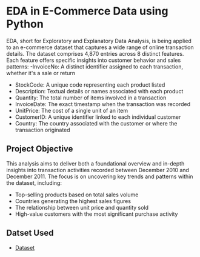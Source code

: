 # EDA in E-Commerce Data using Python
EDA, short for Exploratory and Explanatory Data Analysis, is being applied to an e-commerce dataset that captures a wide range of online transaction details. The dataset comprises 4,870 entries across 8 distinct features. Each feature offers specific insights into customer behavior and sales patterns:
-InvoiceNo: A distinct identifier assigned to each transaction, whether it's a sale or return
- StockCode: A unique code representing each product listed
- Description: Textual details or names associated with each product
- Quantity: The total number of items involved in a transaction
- InvoiceDate: The exact timestamp when the transaction was recorded
- UnitPrice: The cost of a single unit of an item
- CustomerID: A unique identifier linked to each individual customer
- Country: The country associated with the customer or where the transaction originated
 ## Project Objective
This analysis aims to deliver both a foundational overview and in-depth insights into transaction activities recorded between December 2010 and December 2011. The focus is on uncovering key trends and patterns within the dataset, including:
- Top-selling products based on total sales volume
- Countries generating the highest sales figures
- The relationship between unit price and quantity sold
- High-value customers with the most significant purchase activity
## Datset Used
- <a href="https://github.com/redwan011235/Python-Project/blob/main/Dataset.csv]">Dataset</a>
